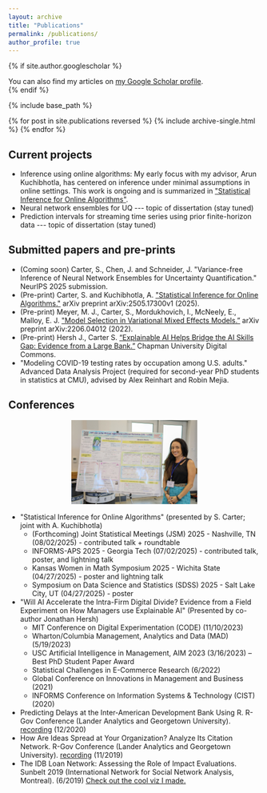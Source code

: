 ```yaml
---
layout: archive
title: "Publications"
permalink: /publications/
author_profile: true
---
```


<!-- Google tag (gtag.js) -->
<script async src="https://www.googletagmanager.com/gtag/js?id=G-DFNFSM90G3"></script>
<script>
  window.dataLayer = window.dataLayer || [];
  function gtag(){dataLayer.push(arguments);}
  gtag('js', new Date());

  gtag('config', 'G-DFNFSM90G3');
</script>


{% if site.author.googlescholar %}
  <div class="wordwrap">You can also find my articles on <a href="{{site.author.googlescholar}}">my Google Scholar profile</a>.</div>
{% endif %}

{% include base_path %}

{% for post in site.publications reversed %}
  {% include archive-single.html %}
{% endfor %}



## Current projects


* Inference using online algorithms: My early focus with my advisor, Arun Kuchibhotla, has centered on inference under minimal assumptions in online settings. This work is ongoing and is summarized in ["Statistical Inference for Online Algorithms"](https://arxiv.org/html/2505.17300v1).
* Neural network ensembles for UQ --- topic of dissertation (stay tuned)
* Prediction intervals for streaming time series using prior finite-horizon data --- topic of dissertation (stay tuned)



## Submitted papers and pre-prints

* (Coming soon) Carter, S., Chen, J. and Schneider, J. "Variance-free Inference of Neural Network Ensembles
 for Uncertainty Quantification." NeurIPS 2025 submission.
* (Pre-print) Carter, S. and Kuchibhotla, A. ["Statistical Inference for Online Algorithms."](https://arxiv.org/html/2505.17300v1) arXiv preprint arXiv:2505.17300v1 (2025).
* (Pre-print) Meyer, M. J., Carter, S., Mordukhovich, I., McNeely, E., Malloy, E. J. ["Model Selection in Variational Mixed Effects Models.”](https://arxiv.org/abs/2206.04012) arXiv preprint arXiv:2206.04012 (2022).
* (Pre-print) Hersh J., Carter S. [“Explainable AI Helps Bridge the AI Skills Gap: Evidence from a Large Bank.”](https://digitalcommons.chapman.edu/economics_articles/276/) Chapman University Digital Commons.
* "Modeling COVID-19 testing rates by occupation among U.S. adults." Advanced Data Analysis Project (required for second-year PhD students in statistics at CMU), advised by Alex Reinhart and Robin Mejia.


## Conferences

<div align="center">
  <img src="/images/INFORMS_APS_HulC_poster_Selina.jpg" alt="Poster at INFORMS-APS 2025" width="50%">
</div>

* "Statistical Inference for Online Algorithms" (presented by S. Carter; joint with A. Kuchibhotla)
  * (Forthcoming) Joint Statistical Meetings (JSM) 2025 - Nashville, TN (08/02/2025) - contributed talk + roundtable
  * INFORMS-APS 2025 - Georgia Tech (07/02/2025) - contributed talk, poster, and lightning talk
  * Kansas Women in Math Symposium 2025 - Wichita State (04/27/2025) - poster and lightning talk
  * Symposium on Data Science and Statistics (SDSS) 2025 - Salt Lake City, UT (04/27/2025) - poster
* "Will AI Accelerate the Intra-Firm Digital Divide? Evidence from a Field Experiment on How Managers use Explainable AI" (Presented by co-author Jonathan Hersh)
  * MIT Conference on Digital Experimentation (CODE) (11/10/2023)
  * Wharton/Columbia Management, Analytics and Data (MAD) (5/19/2023)
  * USC Artificial Intelligence in Management, AIM 2023 (3/16/2023) – Best PhD Student Paper Award
  * Statistical Challenges in E-Commerce Research (6/2022)
  * Global Conference on Innovations in Management and Business (2021)
  * INFORMS Conference on Information Systems & Technology (CIST) (2020)
* Predicting Delays at the Inter-American Development Bank Using R. R-Gov Conference (Lander Analytics and Georgetown University). [recording](https://www.youtube.com/watch?v=fWfSGI-pf0A) (12/2020)
* How Are Ideas Spread at Your Organization? Analyze Its Citation Network. R-Gov Conference (Lander Analytics and Georgetown University). [recording](https://www.youtube.com/watch?v=Y_ZGjE5rUwU) (11/2019)
* The IDB Loan Network: Assessing the Role of Impact Evaluations. Sunbelt 2019 (International Network for Social Network Analysis, Montreal). (6/2019) [Check out the cool viz I made.](https://www.youtube.com/watch?v=7Wxqc2A8ZMw)




